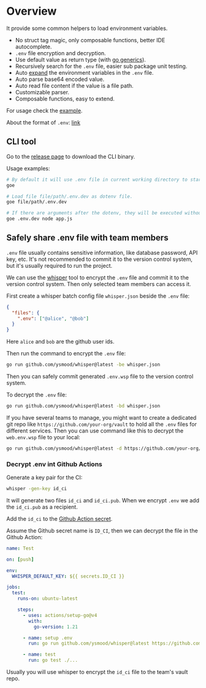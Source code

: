 # Overview

It provide some common helpers to load environment variables.

- No struct tag magic, only composable functions, better IDE autocomplete.
- `.env` file encryption and decryption.
- Use default value as return type (with [go generics](https://go.dev/blog/intro-generics)).
- Recursively search for the `.env` file, easier sub package unit testing.
- Auto [expand](https://pkg.go.dev/os#Expand) the environment variables in the `.env` file.
- Auto parse base64 encoded value.
- Auto read file content if the value is a file path.
- Customizable parser.
- Composable functions, easy to extend.

For usage check the [example](example/basic.go).

About the format of `.env`: [link](https://pkg.go.dev/github.com/compose-spec/compose-go@v1.20.2/dotenv)

## CLI tool

Go to the [release page](https://github.com/ysmood/goe/releases) to download the CLI binary.

Usage examples:

```bash
# By default it will use .env file in current working directory to start a new shell.
goe

# Load file file/path/.env.dev as dotenv file.
goe file/path/.env.dev

# If there are arguments after the dotenv, they will be executed without starting a new shell.
goe .env.dev node app.js
```

## Safely share .env file with team members

`.env` file usually contains sensitive information, like database password, API key, etc.
It's not recommended to commit it to the version control system, but it's usually required to run the project.

We can use the [whisper](https://github.com/ysmood/whisper) tool to encrypt the `.env` file and commit it to the version control system.
Then only selected team members can access it.

First create a whisper batch config file `whisper.json` beside the `.env` file:

```json
{
  "files": {
    ".env": ["@alice", "@bob"]
  }
}
```

Here `alice` and `bob` are the github user ids.

Then run the command to encrypt the `.env` file:

```bash
go run github.com/ysmood/whisper@latest -be whisper.json
```

Then you can safely commit generated `.env.wsp` file to the version control system.

To decrypt the `.env` file:

```bash
go run github.com/ysmood/whisper@latest -bd whisper.json
```

If you have several teams to manage, you might want to create a dedicated git repo like `https://github.com/your-org/vault` to hold all the `.env` files for different services.
Then you can use command like this to decrypt the `web.env.wsp` file to your local:

```bash
go run github.com/ysmood/whisper@latest -d https://github.com/your-org/vault/blob/main/web.env.wsp > .env
```

### Decrypt .env int Github Actions

Generate a key pair for the CI:

```bash
whisper -gen-key id_ci
```

It will generate two files `id_ci` and `id_ci.pub`. When we encrypt `.env` we add the `id_ci.pub` as a recipient.

Add the `id_ci` to the [Github Action secret](https://docs.github.com/en/actions/security-guides/using-secrets-in-github-actions).

Assume the Github secret name is `ID_CI`, then we can decrypt the file in the Github Action:

```yaml
name: Test

on: [push]

env:
  WHISPER_DEFAULT_KEY: ${{ secrets.ID_CI }}

jobs:
  test:
    runs-on: ubuntu-latest

    steps:
      - uses: actions/setup-go@v4
        with:
          go-version: 1.21

      - name: setup .env
        run: go run github.com/ysmood/whisper@latest https://github.com/your-org/vault/blob/main/web.env.wsp > .env

      - name: test
        run: go test ./...
```

Usually you will use whisper to encrypt the `id_ci` file to the team's vault repo.
